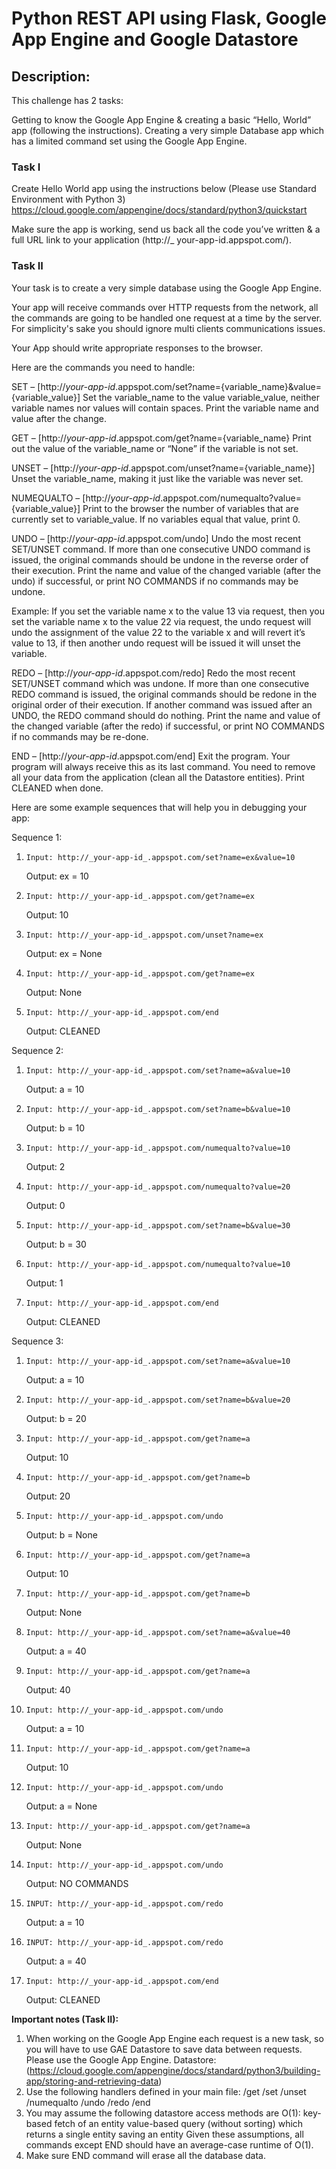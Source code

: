 # Python REST API using Flask, Google App Engine and Google Datastore

## Description:

This challenge has 2 tasks:

Getting to know the Google App Engine & creating a basic “Hello, World” app (following the instructions).
Creating a very simple Database app which has a limited command set using the Google App Engine.

### Task I
Create Hello World app using the instructions below (Please use Standard Environment with Python 3)
https://cloud.google.com/appengine/docs/standard/python3/quickstart

Make sure the app is working, send us back all the code you’ve written & a full URL link to your application (http://_
your-app-id.appspot.com/).

### Task II
Your task is to create a very simple database using the Google App Engine.

Your app will receive commands over HTTP requests from the network, all the commands are going to be handled one request
at a time by the server. For simplicity's sake you should ignore multi clients communications issues.

Your App should write appropriate responses to the browser.

Here are the commands you need to handle:

SET – [http://_your-app-id_.appspot.com/set?name={variable_name}&value={variable_value}]
Set the variable_name to the value variable_value, neither variable names nor values will contain spaces. Print the
variable name and value after the change.

GET – [http://_your-app-id_.appspot.com/get?name={variable_name}
Print out the value of the variable_name or “None” if the variable is not set.

UNSET – [http://_your-app-id_.appspot.com/unset?name={variable_name}]
Unset the variable_name, making it just like the variable was never set.

NUMEQUALTO – [http://_your-app-id_.appspot.com/numequalto?value={variable_value}]
Print to the browser the number of variables that are currently set to variable_value. If no variables equal that value,
print 0.

UNDO – [http://_your-app-id_.appspot.com/undo]
Undo the most recent SET/UNSET command. If more than one consecutive UNDO command is issued, the original commands
should be undone in the reverse order of their execution. Print the name and value of the changed variable (after the
undo) if successful, or print NO COMMANDS if no commands may be undone.

Example: If you set the variable name x to the value 13 via request, then you set the variable name x to the value 22
via request, the undo request will undo the assignment of the value 22 to the variable x and will revert it’s value to
13, if then another undo request will be issued it will unset the variable.

REDO – [http://_your-app-id_.appspot.com/redo]
Redo the most recent SET/UNSET command which was undone. If more than one consecutive REDO command is issued, the
original commands should be redone in the original order of their execution. If another command was issued after an
UNDO, the REDO command should do nothing. Print the name and value of the changed variable (after the redo) if
successful, or print NO COMMANDS if no commands may be re-done.

END – [http://_your-app-id_.appspot.com/end]
Exit the program. Your program will always receive this as its last command. You need to remove all your data from the
application (clean all the Datastore entities). Print CLEANED when done.

Here are some example sequences that will help you in debugging your app:

Sequence 1:

1.     Input: http://_your-app-id_.appspot.com/set?name=ex&value=10
   Output: ex = 10
2.     Input: http://_your-app-id_.appspot.com/get?name=ex
   Output: 10
3.     Input: http://_your-app-id_.appspot.com/unset?name=ex
   Output: ex = None
4.     Input: http://_your-app-id_.appspot.com/get?name=ex
   Output: None
5.     Input: http://_your-app-id_.appspot.com/end
   Output: CLEANED

Sequence 2:

1.     Input: http://_your-app-id_.appspot.com/set?name=a&value=10
   Output: a = 10
2.     Input: http://_your-app-id_.appspot.com/set?name=b&value=10
   Output: b = 10
3.     Input: http://_your-app-id_.appspot.com/numequalto?value=10
   Output: 2
4.     Input: http://_your-app-id_.appspot.com/numequalto?value=20
   Output: 0
5.     Input: http://_your-app-id_.appspot.com/set?name=b&value=30
   Output: b = 30
6.     Input: http://_your-app-id_.appspot.com/numequalto?value=10
   Output: 1
7.     Input: http://_your-app-id_.appspot.com/end
   Output: CLEANED

Sequence 3:

1.     Input: http://_your-app-id_.appspot.com/set?name=a&value=10
   Output: a = 10
2.     Input: http://_your-app-id_.appspot.com/set?name=b&value=20
   Output: b = 20
3.     Input: http://_your-app-id_.appspot.com/get?name=a
   Output: 10
4.     Input: http://_your-app-id_.appspot.com/get?name=b
   Output: 20
5.     Input: http://_your-app-id_.appspot.com/undo
   Output: b = None
6.     Input: http://_your-app-id_.appspot.com/get?name=a
   Output: 10
7.     Input: http://_your-app-id_.appspot.com/get?name=b
   Output: None
8.     Input: http://_your-app-id_.appspot.com/set?name=a&value=40
   Output: a = 40
9.     Input: http://_your-app-id_.appspot.com/get?name=a
   Output: 40
10.     Input: http://_your-app-id_.appspot.com/undo
    Output: a = 10
11.     Input: http://_your-app-id_.appspot.com/get?name=a
    Output: 10
12.     Input: http://_your-app-id_.appspot.com/undo
    Output: a = None
13.     Input: http://_your-app-id_.appspot.com/get?name=a
    Output: None
14.     Input: http://_your-app-id_.appspot.com/undo
    Output: NO COMMANDS
15.     INPUT: http://_your-app-id_.appspot.com/redo
    Output: a = 10
16.     INPUT: http://_your-app-id_.appspot.com/redo
    Output: a = 40
15.     Input: http://_your-app-id_.appspot.com/end
    Output: CLEANED

**Important notes (Task II):**

1. When working on the Google App Engine each request is a new task, so you will have to use GAE Datastore to save data
   between requests. Please use the Google App Engine.
   Datastore: (https://cloud.google.com/appengine/docs/standard/python3/building-app/storing-and-retrieving-data)
2. Use the following handlers defined in your main file:
   /get
   /set
   /unset
   /numequalto
   /undo
   /redo
   /end
3. You may assume the following datastore access methods are O(1):
   key-based fetch of an entity value-based query (without sorting) which returns a single entity saving an entity Given
   these assumptions, all commands except END should have an average-case runtime of O(1).
4. Make sure END command will erase all the database data.
